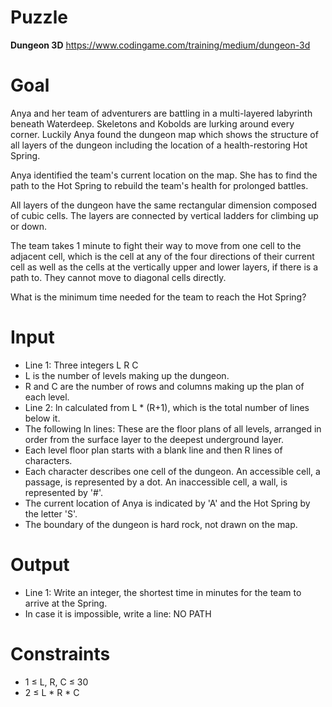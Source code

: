 # Puzzle
**Dungeon 3D** https://www.codingame.com/training/medium/dungeon-3d

# Goal
Anya and her team of adventurers are battling in a multi-layered labyrinth beneath Waterdeep. Skeletons and Kobolds are lurking around every corner. Luckily Anya found the dungeon map which shows the structure of all layers of the dungeon including the location of a health-restoring Hot Spring.

Anya identified the team's current location on the map. She has to find the path to the Hot Spring to rebuild the team's health for prolonged battles.

All layers of the dungeon have the same rectangular dimension composed of cubic cells. The layers are connected by vertical ladders for climbing up or down.

The team takes 1 minute to fight their way to move from one cell to the adjacent cell, which is the cell at any of the four directions of their current cell as well as the cells at the vertically upper and lower layers, if there is a path to. They cannot move to diagonal cells directly.

What is the minimum time needed for the team to reach the Hot Spring?

# Input
* Line 1: Three integers L R C
* L is the number of levels making up the dungeon.
* R and C are the number of rows and columns making up the plan of each level.
* Line 2: ln calculated from L * (R+1), which is the total number of lines below it.
* The following ln lines: These are the floor plans of all levels, arranged in order from the surface layer to the deepest underground layer.
* Each level floor plan starts with a blank line and then R lines of characters.
* Each character describes one cell of the dungeon. An accessible cell, a passage, is represented by a dot. An inaccessible cell, a wall, is represented by '#'.
* The current location of Anya is indicated by 'A' and the Hot Spring by the letter 'S'.
* The boundary of the dungeon is hard rock, not drawn on the map.

# Output
* Line 1: Write an integer, the shortest time in minutes for the team to arrive at the Spring.
* In case it is impossible, write a line: NO PATH

# Constraints
* 1 ≤ L, R, C ≤ 30
* 2 ≤ L * R * C
